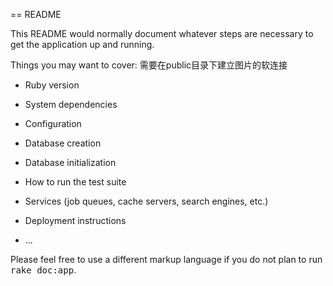 == README

This README would normally document whatever steps are necessary to get the
application up and running.

Things you may want to cover:
需要在public目录下建立图片的软连接

* Ruby version

* System dependencies

* Configuration

* Database creation

* Database initialization

* How to run the test suite

* Services (job queues, cache servers, search engines, etc.)

* Deployment instructions

* ...


Please feel free to use a different markup language if you do not plan to run
<tt>rake doc:app</tt>.
